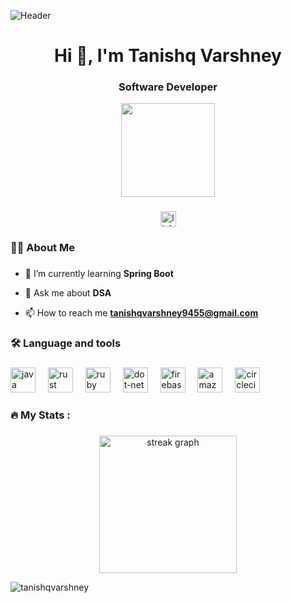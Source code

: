 ![Header](https://i.pinimg.com/originals/87/f3/f1/87f3f1425b217691da645e97dbb50d55.gif)



<h1 align="center">Hi 👋, I'm Tanishq Varshney</h1>
<h3 align="center">Software Developer</h3>
<div align="center">
  <img height="150" src="https://media.tenor.com/qJ5evVs-_uUAAAAC/coding.gif"  />
</div>

###

<div align="center">
  <img src="https://cdn.jsdelivr.net/gh/devicons/devicon/icons/linkedin/linkedin-original.svg" height="25" alt="linkedin logo"  />

</div>

###

<h3 align="left">👩‍💻  About Me</h3>

###

- 🌱 I’m currently learning **Spring Boot**

- 💬 Ask me about **DSA**

- 📫 How to reach me **tanishqvarshney9455@gmail.com**

###

<h3 align="left">🛠 Language and tools</h3>

###

<div align="left">
  <img src="https://cdn.jsdelivr.net/gh/devicons/devicon/icons/java/java-original-wordmark.svg" height="40" alt="java logo"  />
  <img width="12" />
  <img src="https://cdn.jsdelivr.net/gh/devicons/devicon/icons/spring/spring-original-wordmark.svg" height="40" alt="rust logo"  />
  <img width="12" />
  <img src="https://cdn.jsdelivr.net/gh/devicons/devicon/icons/jupyter/jupyter-original-wordmark.svg" height="40" alt="ruby logo"  />
  <img width="12" />
  <img src="https://cdn.jsdelivr.net/gh/devicons/devicon/icons/dart/dart-plain-wordmark.svg" height="40" alt="dot-net logo"  />
  <img width="12" />
  <img src="https://cdn.jsdelivr.net/gh/devicons/devicon/icons/mysql/mysql-original-wordmark.svg" height="40" alt="firebase logo"  />
  <img width="12" />
  <img src="https://cdn.jsdelivr.net/gh/devicons/devicon/icons/html5/html5-plain-wordmark.svg" height="40" alt="amazonwebservices logo"  />
  <img width="12" />
  <img src="https://cdn.jsdelivr.net/gh/devicons/devicon/icons/circleci/circleci-plain.svg" height="40" alt="circleci logo"  />
  <img width="12" />
  
</div>

###

<h3 align="left">🔥   My Stats :</h3>

###

<div align="center">
  <img src="https://streak-stats.demolab.com?user=maurodesouza&locale=en&mode=daily&theme=dark&hide_border=false&border_radius=5&order=3" height="220" alt="streak graph"  />
</div>
<p align="left"> <img src="https://komarev.com/ghpvc/?username=tanishqvarshney&label=Profile%20views&color=0e75b6&style=flat" alt="tanishqvarshney" /> </p>

